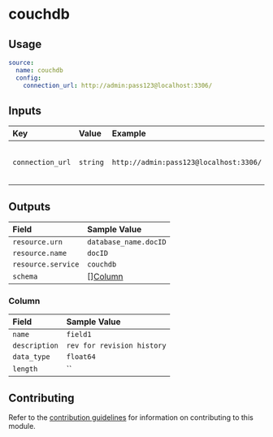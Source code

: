 # couchdb

## Usage

```yaml
source:
  name: couchdb
  config:
    connection_url: http://admin:pass123@localhost:3306/
```

## Inputs

| Key | Value | Example | Description |    |
| :-- | :---- | :------ | :---------- | :- |
| `connection_url` | `string` | `http://admin:pass123@localhost:3306/` | URL to access the couchdb server | *required* |

## Outputs

| Field | Sample Value |
| :---- | :---- |
| `resource.urn` | `database_name.docID` |
| `resource.name` | `docID` |
| `resource.service` | `couchdb` |
| `schema` | [][Column](#column) |

### Column

| Field | Sample Value |
| :---- | :---- |
| `name` | `field1` |
| `description` | `rev for revision history` |
| `data_type` | `float64` |
| `length` | `` |

## Contributing

Refer to the [contribution guidelines](../../../docs/docs/contribute/guide.md#adding-a-new-extractor) for information on contributing to this module.
